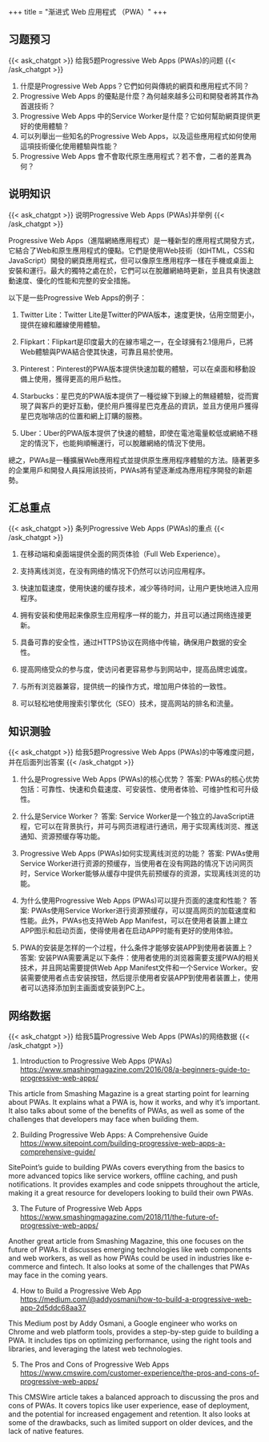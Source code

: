 +++
title = "渐进式 Web 应用程式 （PWA）"
+++
## 习题预习
{{< ask_chatgpt >}}
给我5题Progressive Web Apps (PWAs)的问题
{{< /ask_chatgpt >}}



1. 什麼是Progressive Web Apps？它們如何與傳統的網頁和應用程式不同？
2. Progressive Web Apps 的優點是什麼？為何越來越多公司和開發者將其作為首選技術？
3. Progressive Web Apps 中的Service Worker是什麼？它如何幫助網頁提供更好的使用體驗？
4. 可以列舉出一些知名的Progressive Web Apps，以及這些應用程式如何使用這項技術優化使用體驗與性能？
5. Progressive Web Apps 會不會取代原生應用程式？若不會，二者的差異為何？   

## 说明知识
{{< ask_chatgpt >}}
说明Progressive Web Apps (PWAs)并举例
{{< /ask_chatgpt >}}



Progressive Web Apps（進階網絡應用程式）是一種新型的應用程式開發方式，它結合了Web和原生應用程式的優點。它們是使用Web技術（如HTML，CSS和JavaScript）開發的網頁應用程式，但可以像原生應用程序一樣在手機或桌面上安裝和運行。最大的獨特之處在於，它們可以在脫離網絡時更新，並且具有快速啟動速度、優化的性能和完整的安全措施。

以下是一些Progressive Web Apps的例子：

1. Twitter Lite：Twitter Lite是Twitter的PWA版本，速度更快，佔用空間更小，提供在線和離線使用體驗。

2. Flipkart：Flipkart是印度最大的在線市場之一，在全球擁有2.1億用戶，已將Web體驗與PWA結合使其快速，可靠且易於使用。

3. Pinterest：Pinterest的PWA版本提供快速加載的體驗，可以在桌面和移動設備上使用，獲得更高的用戶粘性。

4. Starbucks：星巴克的PWA版本提供了一種從線下到線上的無縫體驗，從而實現了與客戶的更好互動，便於用戶獲得星巴克產品的資訊，並且方便用戶獲得星巴克咖啡店的位置和網上訂購的服務。

5. Uber：Uber的PWA版本提供了快速的體驗，即使在電池電量較低或網絡不穩定的情況下，也能夠順暢運行，可以脫離網絡的情況下使用。

總之，PWAs是一種擴展Web應用程式並提供原生應用程序體驗的方法。隨著更多的企業用戶和開發人員採用該技術，PWAs將有望逐漸成為應用程序開發的新趨勢。   

## 汇总重点
{{< ask_chatgpt >}}
条列Progressive Web Apps (PWAs)的重点
{{< /ask_chatgpt >}}



1. 在移动端和桌面端提供全面的网页体验（Full Web Experience）。

2. 支持离线浏览，在没有网络的情况下仍然可以访问应用程序。

3. 快速加载速度，使用快速的缓存技术，减少等待时间，让用户更快地进入应用程序。

4. 拥有安装和使用起来像原生应用程序一样的能力，并且可以通过网络连接更新。

5. 具备可靠的安全性，通过HTTPS协议在网络中传输，确保用户数据的安全性。

6. 提高网络受众的参与度，使访问者更容易参与到网站中，提高品牌忠诚度。

7. 与所有浏览器兼容，提供统一的操作方式，增加用户体验的一致性。

8. 可以轻松地使用搜索引擎优化（SEO）技术，提高网站的排名和流量。   

## 知识测验
{{< ask_chatgpt >}}
给我5题Progressive Web Apps (PWAs)的中等难度问题，并在后面列出答案
{{< /ask_chatgpt >}}



1. 什么是Progressive Web Apps (PWAs)的核心优势？ 
答案: PWAs的核心优势包括：可靠性、快速和负载速度、可安装性、使用者体验、可维护性和可升级性。

2. 什么是Service Worker？ 
答案: Service Worker是一个独立的JavaScript进程，它可以在背景执行，并可与网页进程进行通讯，用于实现离线浏览、推送通知、资源预缓存等功能。

3. Progressive Web Apps (PWAs)如何实现离线浏览的功能？ 
答案: PWAs使用Service Worker进行资源的预缓存，当使用者在没有网路的情况下访问网页时，Service Worker能够从缓存中提供先前预缓存的资源，实现离线浏览的功能。

4. 为什么使用Progressive Web Apps (PWAs)可以提升页面的速度和性能？ 
答案: PWAs使用Service Worker进行资源预缓存，可以提高网页的加载速度和性能。此外，PWAs也支持Web App Manifest，可以在使用者装置上建立APP图示和启动页面，使得使用者在启动APP时能有更好的使用体验。

5. PWA的安装是怎样的一个过程，什么条件才能够安装APP到使用者装置上？ 
答案: 安装PWA需要满足以下条件：使用者使用的浏览器需要支援PWA的相关技术，并且网站需要提供Web App Manifest文件和一个Service Worker。安装需要使用者点击安装按钮，然后提示使用者安装APP到使用者装置上，使用者可以选择添加到主画面或安装到PC上。   

## 网络数据
{{< ask_chatgpt >}}
给我5篇Progressive Web Apps (PWAs)的网络数据
{{< /ask_chatgpt >}}



1. Introduction to Progressive Web Apps (PWAs)
https://www.smashingmagazine.com/2016/08/a-beginners-guide-to-progressive-web-apps/

This article from Smashing Magazine is a great starting point for learning about PWAs. It explains what a PWA is, how it works, and why it’s important. It also talks about some of the benefits of PWAs, as well as some of the challenges that developers may face when building them.

2. Building Progressive Web Apps: A Comprehensive Guide
https://www.sitepoint.com/building-progressive-web-apps-a-comprehensive-guide/

SitePoint’s guide to building PWAs covers everything from the basics to more advanced topics like service workers, offline caching, and push notifications. It provides examples and code snippets throughout the article, making it a great resource for developers looking to build their own PWAs.

3. The Future of Progressive Web Apps
https://www.smashingmagazine.com/2018/11/the-future-of-progressive-web-apps/

Another great article from Smashing Magazine, this one focuses on the future of PWAs. It discusses emerging technologies like web components and web workers, as well as how PWAs could be used in industries like e-commerce and fintech. It also looks at some of the challenges that PWAs may face in the coming years.

4. How to Build a Progressive Web App
https://medium.com/@addyosmani/how-to-build-a-progressive-web-app-2d5ddc68aa37

This Medium post by Addy Osmani, a Google engineer who works on Chrome and web platform tools, provides a step-by-step guide to building a PWA. It includes tips on optimizing performance, using the right tools and libraries, and leveraging the latest web technologies.

5. The Pros and Cons of Progressive Web Apps
https://www.cmswire.com/customer-experience/the-pros-and-cons-of-progressive-web-apps/

This CMSWire article takes a balanced approach to discussing the pros and cons of PWAs. It covers topics like user experience, ease of deployment, and the potential for increased engagement and retention. It also looks at some of the drawbacks, such as limited support on older devices, and the lack of native features.   


